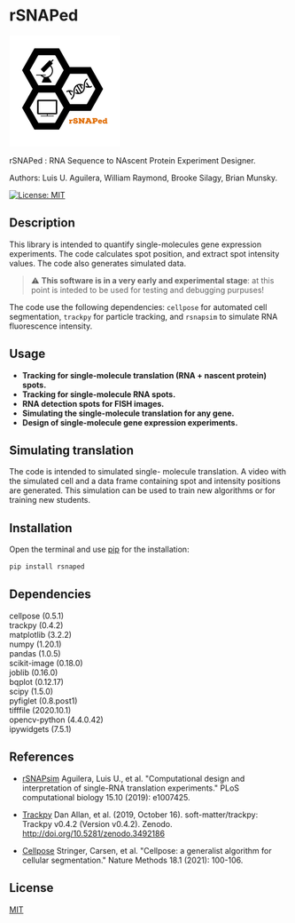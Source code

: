 # rSNAPed

<img src="./docs/images/logo/rSNAPed_Logo.png" width="200" />

rSNAPed : RNA Sequence to NAscent Protein Experiment Designer.

Authors: Luis U. Aguilera, William Raymond, Brooke Silagy, Brian Munsky.

[![License: MIT](https://img.shields.io/badge/License-MIT-yellow.svg)](https://opensource.org/licenses/MIT)

## Description

This library is intended to quantify single-molecules gene expression experiments. The code calculates spot position, and extract spot intensity values. The code also generates simulated data.

> :warning: **This software is in a very early and experimental stage**: at this point is inteded to be used for testing and debugging purpuses!

The code use the following dependencies: `cellpose` for automated cell segmentation, `trackpy` for particle tracking, and `rsnapsim` to simulate RNA fluorescence intensity.

## Usage

* **Tracking for single-molecule translation (RNA + nascent protein) spots.**
* **Tracking for single-molecule RNA spots.**
* **RNA detection spots for FISH images.**
* **Simulating the single-molecule translation for any gene.**
* **Design of single-molecule gene expression experiments.**

## Simulating translation

The code is intended to simulated single-
molecule translation. A  video with the simulated cell and a data frame containing spot and intensity positions are generated. This simulation can be used to train new algorithms or for training new students.

## Installation

Open the terminal and use [pip](https://pip.pypa.io/en/stable/) for the installation:
```bash
pip install rsnaped
```
## Dependencies
cellpose (0.5.1) <br />
trackpy (0.4.2) <br />
matplotlib (3.2.2) <br />
numpy (1.20.1) <br />
pandas (1.0.5) <br />
scikit-image (0.18.0) <br />
joblib (0.16.0) <br />
bqplot (0.12.17) <br />
scipy (1.5.0) <br />
pyfiglet (0.8.post1) <br />
tifffile (2020.10.1) <br />
opencv-python (4.4.0.42) <br />
ipywidgets (7.5.1) <br />


## References

- [rSNAPsim](https://github.com/MunskyGroup/rSNAPsim)
 Aguilera, Luis U., et al. "Computational design and interpretation of single-RNA translation experiments." PLoS computational biology 15.10 (2019): e1007425.

- [Trackpy](http://soft-matter.github.io/trackpy/dev/index.html)
 Dan Allan, et al. (2019, October 16). soft-matter/trackpy: Trackpy v0.4.2 (Version v0.4.2). Zenodo. http://doi.org/10.5281/zenodo.3492186

- [Cellpose](https://github.com/MouseLand/cellpose)
 Stringer, Carsen, et al. "Cellpose: a generalist algorithm for cellular segmentation." Nature Methods 18.1 (2021): 100-106.

## License
[MIT](https://choosealicense.com/licenses/mit/)
